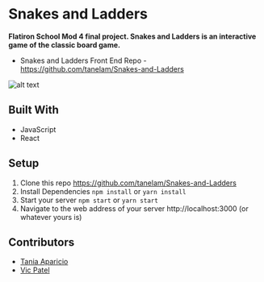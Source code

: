 # Snakes and Ladders

**Flatiron School Mod 4 final project. Snakes and Ladders is an interactive game of the classic board game.**

* Snakes and Ladders Front End Repo - https://github.com/tanelam/Snakes-and-Ladders


![alt text](https://github.com/tanelam/Snakes-and-Ladders/blob/master/screenshot.jpg)

## Built With

* JavaScript 
* React

## Setup
 1. Clone this repo https://github.com/tanelam/Snakes-and-Ladders
 2. Install Dependencies `npm install` or `yarn install`
 3. Start your server `npm start` or `yarn start`
 4. Navigate to the web address of your server  http://localhost:3000 (or whatever yours is)
 
 ## Contributors
 
 * [Tania Aparicio](https://github.com/tanelam)
 * [Vic Patel](https://github.com/vp932712)
